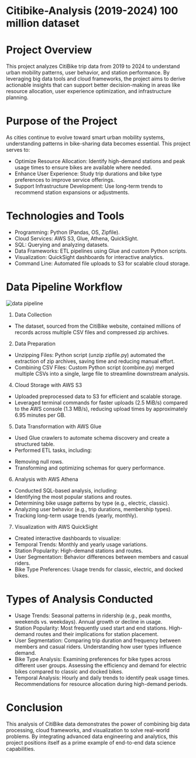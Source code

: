 # Citibike-Analysis (2019-2024) 100 million dataset

# Project Overview

This project analyzes CitiBike trip data from 2019 to 2024 to understand urban mobility patterns, user behavior, and station performance. By leveraging big data tools and cloud frameworks, the project aims to derive actionable insights that can support better decision-making in areas like resource allocation, user experience optimization, and infrastructure planning.

# Purpose of the Project

As cities continue to evolve toward smart urban mobility systems, understanding patterns in bike-sharing data becomes essential. This project serves to:

* Optimize Resource Allocation:
Identify high-demand stations and peak usage times to ensure bikes are available where needed.
* Enhance User Experience:
Study trip durations and bike type preferences to improve service offerings.
* Support Infrastructure Development:
Use long-term trends to recommend station expansions or adjustments.

# Technologies and Tools

* Programming: Python (Pandas, OS, Zipfile).
* Cloud Services: AWS S3, Glue, Athena, QuickSight.
* SQL: Querying and analyzing datasets.
* Data Frameworks: ETL pipelines using Glue and custom Python scripts.
* Visualization: QuickSight dashboards for interactive analytics.
* Command Line: Automated file uploads to S3 for scalable cloud storage.

# Data Pipeline Workflow

![data pipeline](https://github.com/chhejom/Citibike-Analysis/blob/8d07b1517758aea3dc708727f47e03b67b2300df/Images/data%20pipeline.png)
1. Data Collection
* The dataset, sourced from the CitiBike website, contained millions of records across multiple CSV files and compressed zip archives.
2. Data Preparation
* Unzipping Files:
Python script (unzip zipfile.py) automated the extraction of zip archives, saving time and reducing manual effort.
* Combining CSV Files:
Custom Python script (combine.py) merged multiple CSVs into a single, large file to streamline downstream analysis.
4. Cloud Storage with AWS S3
* Uploaded preprocessed data to S3 for efficient and scalable storage.
* Leveraged terminal commands for faster uploads (2.5 MiB/s) compared to the AWS console (1.3 MB/s), reducing upload times by approximately 6.95 minutes per GB.
5. Data Transformation with AWS Glue
* Used Glue crawlers to automate schema discovery and create a structured table.
* Performed ETL tasks, including:
- Removing null rows.
- Transforming and optimizing schemas for query performance.
6. Analysis with AWS Athena
* Conducted SQL-based analysis, including:
* Identifying the most popular stations and routes.
* Determining bike usage patterns by type (e.g., electric, classic).
* Analyzing user behavior (e.g., trip durations, membership types).
* Tracking long-term usage trends (yearly, monthly).
7. Visualization with AWS QuickSight
* Created interactive dashboards to visualize:
* Temporal Trends: Monthly and yearly usage variations.
* Station Popularity: High-demand stations and routes.
* User Segmentation: Behavior differences between members and casual riders.
* Bike Type Preferences: Usage trends for classic, electric, and docked bikes.

# Types of Analysis Conducted

* Usage Trends:
Seasonal patterns in ridership (e.g., peak months, weekends vs. weekdays).
Annual growth or decline in usage.
* Station Popularity:
Most frequently used start and end stations.
High-demand routes and their implications for station placement.
* User Segmentation:
Comparing trip duration and frequency between members and casual riders.
Understanding how user types influence demand.
* Bike Type Analysis:
Examining preferences for bike types across different user groups.
Assessing the efficiency and demand for electric bikes compared to classic and docked bikes.
* Temporal Analysis:
Hourly and daily trends to identify peak usage times.
Recommendations for resource allocation during high-demand periods.



# Conclusion

This analysis of CitiBike data demonstrates the power of combining big data processing, cloud frameworks, and visualization to solve real-world problems. By integrating advanced data engineering and analytics, this project positions itself as a prime example of end-to-end data science capabilities.
